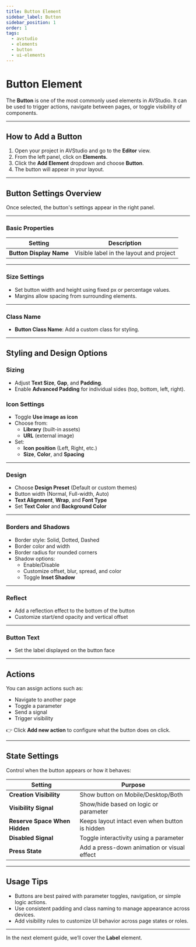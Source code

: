 ```yaml
---
title: Button Element
sidebar_label: Button
sidebar_position: 1
order: 1
tags:
  - avstudio
  - elements
  - button
  - ui-elements
---
```


# Button Element

The **Button** is one of the most commonly used elements in AVStudio. It can be used to trigger actions, navigate between pages, or toggle visibility of components.

---

## How to Add a Button

1. Open your project in AVStudio and go to the **Editor** view.
2. From the left panel, click on **Elements**.
3. Click the **Add Element** dropdown and choose **Button**.
4. The button will appear in your layout.

---

## Button Settings Overview

Once selected, the button's settings appear in the right panel.

---

### Basic Properties

| Setting             | Description |
|---------------------|-------------|
| **Button Display Name** | Visible label in the layout and project |

---

### Size Settings

- Set button width and height using fixed px or percentage values.
- Margins allow spacing from surrounding elements.

---

### Class Name

- **Button Class Name**: Add a custom class for styling.
---

## Styling and Design Options

### Sizing

- Adjust **Text Size**, **Gap**, and **Padding**.
- Enable **Advanced Padding** for individual sides (top, bottom, left, right).

### Icon Settings

- Toggle **Use image as icon**
- Choose from:
  - **Library** (built-in assets)
  - **URL** (external image)
- Set:
  - **Icon position** (Left, Right, etc.)
  - **Size**, **Color**, and **Spacing**

---

### Design

- Choose **Design Preset** (Default or custom themes)
- Button width (Normal, Full-width, Auto)
- **Text Alignment**, **Wrap**, and **Font Type**
- Set **Text Color** and **Background Color**

---

### Borders and Shadows

- Border style: Solid, Dotted, Dashed
- Border color and width
- Border radius for rounded corners
- Shadow options:
  - Enable/Disable
  - Customize offset, blur, spread, and color
  - Toggle **Inset Shadow**

---

### Reflect

- Add a reflection effect to the bottom of the button
- Customize start/end opacity and vertical offset

---

### Button Text

- Set the label displayed on the button face

---

## Actions

You can assign actions such as:

- Navigate to another page
- Toggle a parameter
- Send a signal
- Trigger visibility

👉 Click **Add new action** to configure what the button does on click.

---

## State Settings

Control when the button appears or how it behaves:

| Setting                 | Purpose |
|-------------------------|---------|
| **Creation Visibility** | Show button on Mobile/Desktop/Both |
| **Visibility Signal**   | Show/hide based on logic or parameter |
| **Reserve Space When Hidden** | Keeps layout intact even when button is hidden |
| **Disabled Signal**     | Toggle interactivity using a parameter |
| **Press State**         | Add a press-down animation or visual effect |

---

## Usage Tips

- Buttons are best paired with parameter toggles, navigation, or simple logic actions.
- Use consistent padding and class naming to manage appearance across devices.
- Add visibility rules to customize UI behavior across page states or roles.
---

In the next element guide, we’ll cover the **Label** element.
